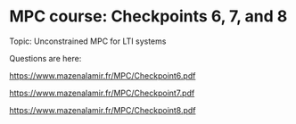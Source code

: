 # MPC course: Checkpoints 6, 7, and 8
Topic: Unconstrained MPC for LTI systems

Questions are here: 

https://www.mazenalamir.fr/MPC/Checkpoint6.pdf

https://www.mazenalamir.fr/MPC/Checkpoint7.pdf

https://www.mazenalamir.fr/MPC/Checkpoint8.pdf

